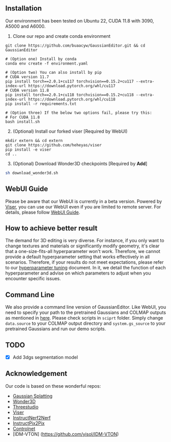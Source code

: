 
<p align="center">

</p>




## Installation
Our environment has been tested on Ubuntu 22, CUDA 11.8 with 3090, A5000 and A6000.
1. Clone our repo and create conda environment
```
git clone https://github.com/buaacyw/GaussianEditor.git && cd GaussianEditor

# (Option one) Install by conda
conda env create -f environment.yaml

# (Option two) You can also install by pip
# CUDA version 11.7
pip install torch==2.0.1+cu117 torchvision==0.15.2+cu117 --extra-index-url https://download.pytorch.org/whl/cu117
# CUDA version 11.8
pip install torch==2.0.1+cu118 torchvision==0.15.2+cu118 --extra-index-url https://download.pytorch.org/whl/cu118
pip install -r requirements.txt

# (Option three) If the below two options fail, please try this:
# For CUDA 11.8
bash install.sh
```

2. (Optional) Install our forked viser [Required by WebUI)
```
mkdir extern && cd extern
git clone https://github.com/heheyas/viser 
pip install -e viser
cd ..
```

3. (Optional) Download Wonder3D checkpoints [Required by <b>Add</b>]
```bash
sh download_wonder3d.sh
```

## WebUI Guide
Please be aware that our WebUI is currently in a beta version. Powered by [Viser](https://github.com/nerfstudio-project/viser/tree/main), you can use our WebUI even if you are limited to remote server. For details, please follow [WebUI Guide](https://github.com/buaacyw/GaussianEditor/blob/master/docs/webui.md).

## How to achieve better result

The demand for 3D editing is very diverse. For instance, if you only want to change textures and materials or significantly modify geometry, it's clear that a one-size-fits-all hyperparameter won't work. Therefore, we cannot provide a default hyperparameter setting that works effectively in all scenarios. Therefore, if your results do not meet expectations, please refer to our [hyperparameter tuning](https://github.com/buaacyw/GaussianEditor/blob/master/docs/hyperparameter.md) document. In it, we detail the function of each hyperparameter and advise on which parameters to adjust when you encounter specific issues. 

## Command Line
We also provide a command line version of GaussianEditor. Like WebUI, you need to specify your path to the pretrained Gaussians and COLMAP outputs as mentioned in [here](https://github.com/buaacyw/GaussianEditor/blob/1fa96851c132258e0547ba73372f37cff83c92c3/docs/webui.md?plain=1#L20).
Please check scripts in `sciprt` folder. Simply change `data.source` to your COLMAP output directory and 
`system.gs_source` to your pretrained Gaussians and run our demo scripts.


## TODO

- [x] Add 3dgs segmentation model 


## Acknowledgement

Our code is based on these wonderful repos:

* [Gaussian Splatting](https://github.com/graphdeco-inria/gaussian-splatting)
* [Wonder3D](https://github.com/xxlong0/Wonder3D)
* [Threestudio](https://github.com/threestudio-project/threestudio)
* [Viser](https://github.com/nerfstudio-project/viser)
* [InstructNerf2Nerf](https://github.com/ayaanzhaque/instruct-nerf2nerf)
* [InstructPix2Pix](https://github.com/timothybrooks/instruct-pix2pix)
* [Controlnet](https://github.com/lllyasviel/ControlNet)
* [IDM-VTON] (https://github.com/yisol/IDM-VTON)




